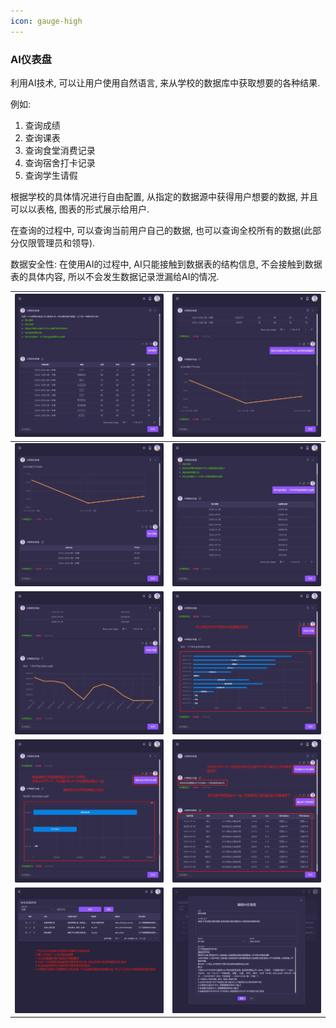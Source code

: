 ```yaml
---
icon: gauge-high
---
```


### AI仪表盘

利用AI技术, 可以让用户使用自然语言, 来从学校的数据库中获取想要的各种结果. 

例如:
1. 查询成绩
2. 查询课表
3. 查询食堂消费记录
4. 查询宿舍打卡记录
5. 查询学生请假

根据学校的具体情况进行自由配置, 从指定的数据源中获得用户想要的数据, 并且可以以表格, 图表的形式展示给用户.

在查询的过程中, 可以查询当前用户自己的数据, 也可以查询全校所有的数据(此部分仅限管理员和领导).

数据安全性: 在使用AI的过程中, AI只能接触到数据表的结构信息, 不会接触到数据表的具体内容, 所以不会发生数据记录泄漏给AI的情况.

| <img src="./images/AIChat-21.png" > | <img src="./images/AIChat-22.png" > |
|------------------------------------------|------------------------------------------|
| <img src="./images/AIChat-23.png" > | <img src="./images/AIChat-24.png" > |
| <img src="./images/AIChat-25.png" > | <img src="./images/AIChat-26.png" > |
| <img src="./images/AIChat-27.png" > | <img src="./images/AIChat-28.png" > |
| <img src="./images/AIChat-29.png" > | <img src="./images/AIChat-30.png" > |
